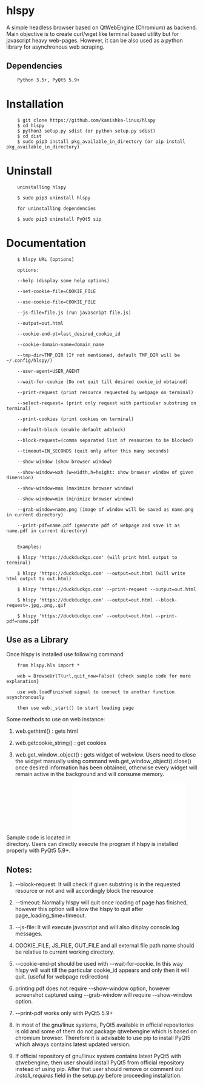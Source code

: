 # hlspy

A simple headless browser based on QtWebEngine (Chromium) as backend. Main objective is to create curl/wget like terminal based utility but for javascript heavy web-pages. However, it can be also used as a python library for asynchronous web scraping.

## Dependencies

		Python 3.5+, PyQt5 5.9+
		
# Installation

		$ git clone https://github.com/kanishka-linux/hlspy
		$ cd hlspy
		$ python3 setup.py sdist (or python setup.py sdist)
		$ cd dist
		$ sudo pip3 install pkg_available_in_directory (or pip install pkg_available_in_directory)
			
# Uninstall
		
		uninstalling hlspy
		
		$ sudo pip3 uninstall hlspy 
		
		for uninstalling dependencies
		
		$ sudo pip3 uninstall PyQt5 sip
		
# Documentation

		$ hlspy URL [options]
		
		options:
		
		--help (display some help options)
		
		--set-cookie-file=COOKIE_FILE
				
		--use-cookie-file=COOKIE_FILE
		
		--js-file=file.js (run javascript file.js)
		
		--output=out.html
		
		--cookie-end-pt=last_desired_cookie_id
		
		--cookie-domain-name=domain_name
		
		--tmp-dir=TMP_DIR (If not mentioned, default TMP_DIR will be ~/.config/hlspy/)
		
		--user-agent=USER_AGENT
		
		--wait-for-cookie (Do not quit till desired cookie_id obtained)
		
		--print-request (print resource requested by webpage on terminal)
		
		--select-request= (print only request with particular substring on terminal)
		
		--print-cookies (print cookies on terminal)
		
		--default-block (enable default adblock)
		
		--block-request=(comma separated list of resources to be blocked)
		
		--timeout=IN_SECONDS (quit only after this many seconds)
		
		--show-window (show browser window)
		
		--show-window=wxh (w=width,h=height: show browser window of given dimension)
		
		--show-window=max (maximize browser window)
		
		--show-window=min (minimize browser window)
		
		--grab-window=name.png (image of window will be saved as name.png in current directory)
		
		--print-pdf=name.pdf (generate pdf of webpage and save it as name.pdf in current directory)
		
		
		Examples:
		
		$ hlspy 'https://duckduckgo.com' (will print html output to terminal)
		
		$ hlspy 'https://duckduckgo.com' --output=out.html (will write html output to out.html)
		
		$ hlspy 'https://duckduckgo.com' --print-request --output=out.html
		
		$ hlspy 'https://duckduckgo.com' --output=out.html --block-request=.jpg,.png,.gif
		
		$ hlspy 'https://duckduckgo.com' --output=out.html --print-pdf=name.pdf
		
		
## Use as a Library

Once hlspy is installed use following command

		from hlspy.hls import *
		
		web = BrowseUrlT(url,quit_now=False) {check sample code for more explanation}
		
		use web.loadFinished signal to connect to another function asynchronously
		
		then use web._start() to start loading page
		
Some methods to use on web instance:
		
1. web.gethtml() : gets html
		
2. web.getcookie_string() : get cookies
		
3. web.get_window_object() : gets widget of webview. Users need to close the widget manually using command web.get_window_object().close() once desired information has been obtained, otherwise every widget will remain active in the background and will consume memory.

Sample code is located in ![sample](/sample/sample_async.py) directory. Users can directly execute the program if hlspy is installed properly with PyQt5 5.9+.
		

		
## Notes:

1. --block-request: It will check if given substring is in the requested resource or not and will accordingly block the resource

2. --timeout: Normally hlspy will quit once loading of page has finished, however this option will allow the hlspy to quit after page_loading_time+timeout.   

3. --js-file: It will execute javascript and will also display console.log messages.

4. COOKIE_FILE, JS_FILE, OUT_FILE and all external file path name should be relative to current working directory.

5. --cookie-end-pt should be used with --wait-for-cookie. In this way hlspy will wait till the particular cookie_id appears and only then it will quit. (useful for webpage redirection)

6. printing pdf does not require --show-window option, however screenshot captured using --grab-window will require --show-window option.

7. --print-pdf works only with PyQt5 5.9+

8. In most of the gnu/linux systems, PyQt5 available in official repositories is old and some of them do not package qtwebengine which is based on chromium browser. Therefore it is advisable to use pip to install PyQt5 which always contains latest updated version. 

9. If official repository of gnu/linux system contains latest PyQt5 with qtwebengine, then user should install PyQt5 from official repository instead of using pip. After that user should remove or comment out *install_requires* field in the setup.py before proceeding installation.
